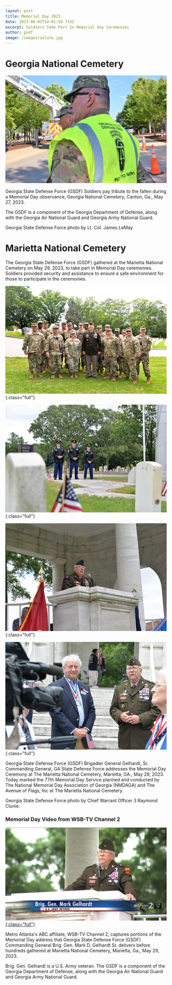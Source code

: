 ```yaml
---
layout: post
title: Memorial Day 2023
date: 2023-06-03T14:01:58.733Z
excerpt: Soldiers Take Part In Memorial Day Ceremonies
author: gsdf
image: /images/salute.jpg
---
```

# Georgia National Cemetery

![](/images/350003032_253750247244743_3631945094462627977_n.jpg)

Georgia State Defense Force (GSDF) Soldiers pay tribute to the fallen during a Memorial Day observance, Georgia National Cemetery, Canton, Ga., May 27, 2023.

The GSDF is a component of the Georgia Department of Defense, along with the Georgia Air National Guard and Georgia Army National Guard.

Georgia State Defense Force photo by Lt. Col. James LeMay

# Marietta National Cemetery

The Georgia State Defense Force (GSDF) gathered at the Marietta National Cemetery on May 29, 2023, to take part in Memorial Day ceremonies. Soldiers provided security and assistance to ensure a safe environment for those to participate in the ceremonies.

![](/images/52936175503_4f1c90281b_c.jpg){:class="full"}

![](/images/52935132097_2c22986bcd_c.jpg){:class="full"}

![](/images/52936121290_f59565a120_c.jpg){:class="full"}

![](/images/52935885084_2fd145859f_c.jpg){:class="full"}

Georgia State Defense Force (GSDF) Brigadier General Gelhardt, Sr. Commanding General, GA State Defense Force addresses the Memorial Day Ceremony at The Marietta National Cemetery, Marietta, GA., May 29, 2023. Today marked the 77th Memorial Day Service planned and conducted by The National Memorial Day Association of Georgia (NMDAGA) and The Avenue of Flags, Inc at The Marietta National Cemetery.

Georgia State Defense Force photo by Chief Warrant Officer 3 Raymond Clunie.

### Memorial Day Video from WSB-TV Channel 2

[![](/images/350127244_2670250696449077_3645819115745592861_n.jpg){:class="full"}](https://www.wsbtv.com/video/local-video/hundreds-gather-mariettas-77th-memorial-day-ceremony-honor-fallen-heroes/a3fc763c-5c2c-4ae9-a0a3-1d04ae598941/)

Metro Atlanta's ABC affiliate, WSB-TV Channel 2, captures portions of the Memorial Day address that Georgia State Defense Force (GSDF) Commanding General Brig. Gen. Mark D. Gelhardt Sr. delivers before hundreds gathered at Marietta National Cemetery, Marietta, Ga., May 29, 2023.

Brig. Gen. Gelhardt is a U.S. Army veteran. The GSDF is a component of the Georgia Department of Defense, along with the Georgia Air National Guard and Georgia Army National Guard.